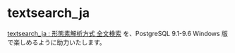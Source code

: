 textsearch_ja
=============

[textsearch_ja : 形態素解析方式 全文検索](http://textsearch-ja.projects.pgfoundry.org/textsearch_ja.html) を、PostgreSQL 9.1-9.6 Windows 版で楽しめるように助力いたします。
